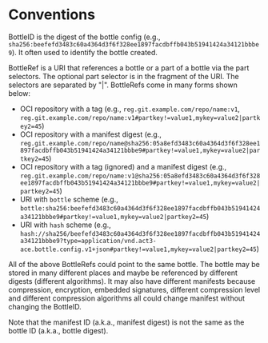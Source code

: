 # Conventions

BottleID is the digest of the bottle config (e.g., `sha256:beefefd3483c60a4364d3f6f328ee1897facdbffb043b51941424a34121bbbe9`).  It often used to identify the bottle created.

BottleRef is a URI that references a bottle or a part of a bottle via the part selectors.  The optional part selector is in the fragment of the URI. The selectors are separated by "|".  BottleRefs come in many forms shown below:

- OCI repository with a tag (e.g., `reg.git.example.com/repo/name:v1`, `reg.git.example.com/repo/name:v1#partkey!=value1,mykey=value2|partkey2=45`)
- OCI repository with a manifest digest (e.g., `reg.git.example.com/repo/name@sha256:05a8efd3483c60a4364d3f6f328ee1897facdbffb043b51941424a34121bbbe9#partkey!=value1,mykey=value2|partkey2=45`)
- OCI repository with a tag (ignored) and a manifest digest (e.g., `reg.git.example.com/repo/name:v1@sha256:05a8efd3483c60a4364d3f6f328ee1897facdbffb043b51941424a34121bbbe9#partkey!=value1,mykey=value2|partkey2=45`)
- URI with `bottle` scheme  (e.g., `bottle:sha256:beefefd3483c60a4364d3f6f328ee1897facdbffb043b51941424a34121bbbe9#partkey!=value1,mykey=value2|partkey2=45`)
- URI with `hash` scheme (e.g., `hash://sha256/beefefd3483c60a4364d3f6f328ee1897facdbffb043b51941424a34121bbbe9?type=application/vnd.act3-ace.bottle.config.v1+json#partkey!=value1,mykey=value2|partkey2=45`)

All of the above BottleRefs could point to the same bottle.  The bottle may be stored in many different places and maybe be referenced by different digests (different algorithms).  It may also have different manifests because compression, encryption, embedded signatures, different compression level and different compression algorithms all could change manifest without changing the BottleID.

Note that the manifest ID (a.k.a., manifest digest) is not the same as the bottle ID (a.k.a., bottle digest).
